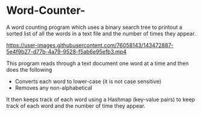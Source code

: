 # Word-Counter-
A word counting program which uses a binary search tree to printout a sorted list of all the words in a text file and the number of times they appear. 





https://user-images.githubusercontent.com/76058143/143472887-5e4f9b27-d77b-4a79-9528-f5ab6e95efb3.mp4





This program reads through a text document one word at a time and then does the following
  - Converts each word to lower-case (it is not case sensitive)
  - Removes any non-alphabetical  

It then keeps track of each word using a Hashmap (key-value pairs) to keep track of each word and the number of time they appear.

